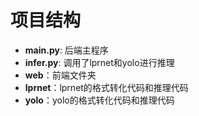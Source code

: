 # 项目结构
- **main.py**: 后端主程序
- **infer.py**: 调用了lprnet和yolo进行推理
- **web**：前端文件夹
- **lprnet**：lprnet的格式转化代码和推理代码
- **yolo**：yolo的格式转化代码和推理代码
